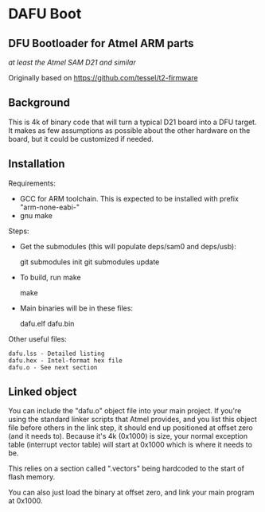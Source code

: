 
# DAFU Boot
## DFU Bootloader for Atmel ARM parts 
_at least the Atmel SAM D21 and similar_

Originally based on <https://github.com/tessel/t2-firmware>

## Background

This is 4k of binary code that will turn a typical D21 board into a DFU target.
It makes as few assumptions as possible about the other hardware on the board, 
but it could be customized if needed.

## Installation

Requirements:
- GCC for ARM toolchain. This is expected to be installed with prefix "arm-none-eabi-"
- gnu make

Steps:

- Get the submodules (this will populate deps/sam0 and deps/usb):

	git submodules init
	git submodules update

- To build, run make

	make

- Main binaries will be in these files:

	dafu.elf
	dafu.bin

Other useful files:

	dafu.lss - Detailed listing
	dafu.hex - Intel-format hex file
	dafu.o - See next section

## Linked object

You can include the "dafu.o" object file into your main project.
If you're using the standard linker scripts that Atmel provides,
and you list this object file before others in the link step, it
should end up positioned at offset zero (and it needs to). Because
it's 4k (0x1000) is size, your normal exception table (interrupt
vector table) will start at 0x1000 which is where it needs to be.

This relies on a section called ".vectors" being hardcoded to the
start of flash memory.

You can also just load the binary at offset zero, and link your main
program at 0x1000.

